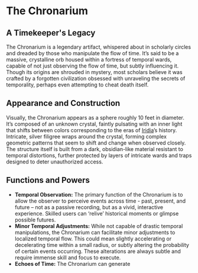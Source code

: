 # The Chronarium

## A Timekeeper's Legacy

The Chronarium is a legendary artifact, whispered about in scholarly circles and dreaded by those who manipulate the flow of time. It’s said to be a massive, crystalline orb housed within a fortress of temporal wards, capable of not just observing the flow of time, but subtly influencing it. Though its origins are shrouded in mystery, most scholars believe it was crafted by a forgotten civilization obsessed with unraveling the secrets of temporality, perhaps even attempting to cheat death itself.

## Appearance and Construction

Visually, the Chronarium appears as a sphere roughly 10 feet in diameter. It’s composed of an unknown crystal, faintly pulsating with an inner light that shifts between colors corresponding to the eras of [Iridia](/geography/cosmology/iridia.md)’s history. Intricate, silver filigree wraps around the crystal, forming complex geometric patterns that seem to shift and change when observed closely. The structure itself is built from a dark, obsidian-like material resistant to temporal distortions, further protected by layers of intricate wards and traps designed to deter unauthorized access.

## Functions and Powers

*   **Temporal Observation:** The primary function of the Chronarium is to allow the observer to perceive events across time - past, present, and future – not as a passive recording, but as a vivid, interactive experience. Skilled users can ‘relive’ historical moments or glimpse possible futures.
*   **Minor Temporal Adjustments:** While not capable of drastic temporal manipulations, the Chronarium can facilitate minor adjustments to localized temporal flow. This could mean slightly accelerating or decelerating time within a small radius, or subtly altering the probability of certain events occurring.  These alterations are always subtle and require immense skill and focus to execute.
*   **Echoes of Time:** The Chronarium can generate 
